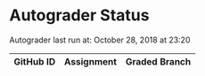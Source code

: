 # Autograder Status
Autograder last run at: October 28, 2018 at 23:20

| GitHub ID | Assignment | Graded Branch |
|-----------|------------|---------------|
